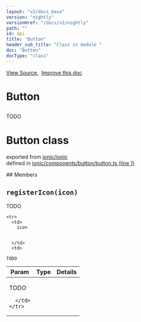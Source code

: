 ```yaml
---
layout: "v2/docs_base"
version: "nightly"
versionHref: "/docs/v2/nightly"
path: ""
id: api
title: "Button"
header_sub_title: "Class in module "
doc: "Button"
docType: "class"
---
```



<div class="improve-docs">
  <a href='http://github.com/driftyco/ionic2/tree/master/ionic/components/button/button.ts#L0'>
    View Source
  </a>
  &nbsp;
  <a href='http://github.com/driftyco/ionic2/edit/master/ionic/components/button/button.ts#L0'>
    Improve this doc
  </a>
</div>




<h1 class="api-title">

  Button



</h1>





<p>TODO</p>


<h1 class="class export">Button <span class="type">class</span></h1>
<p class="module">exported from <a href='undefined'>ionic/ionic</a><br/>
defined in <a href="https://github.com/driftyco/ionic2/tree/master/ionic/components/button/button.ts#L1-L30">ionic/components/button/button.ts (line 1)</a>
</p>
## Members

<div id="registerIcon"></div>
<h2>
  <code>registerIcon(icon)</code>

</h2>

TODO



<table class="table" style="margin:0;">
  <thead>
    <tr>
      <th>Param</th>
      <th>Type</th>
      <th>Details</th>
    </tr>
  </thead>
  <tbody>
    
    <tr>
      <td>
        icon
        
        
      </td>
      <td>
        
  <code>TODO</code>
      </td>
      <td>
        <p>TODO</p>

        
      </td>
    </tr>
    
  </tbody>
</table>









